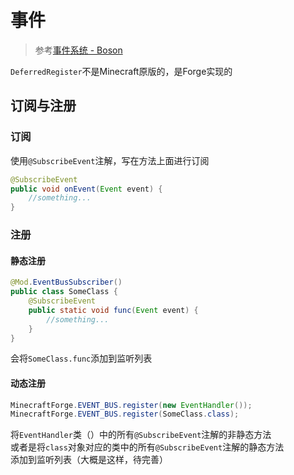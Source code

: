 ---
---

# 事件

>参考[事件系统 - Boson](https://boson.v2mcdev.com/event/intro.html)

`DeferredRegister`不是Minecraft原版的，是Forge实现的

## 订阅与注册

### 订阅

使用`@SubscribeEvent`注解，写在方法上面进行订阅

```java
@SubscribeEvent
public void onEvent(Event event) {
    //something...
}
```

### 注册

#### 静态注册

```java
@Mod.EventBusSubscriber()
public class SomeClass {
    @SubscribeEvent
    public static void func(Event event) {
        //something...
    }
}
```

会将`SomeClass.func`添加到监听列表

#### 动态注册

```java
MinecraftForge.EVENT_BUS.register(new EventHandler());
MinecraftForge.EVENT_BUS.register(SomeClass.class);
```

将`EventHandler`类（）中的所有`@SubscribeEvent`注解的非静态方法\
或者是将`class`对象对应的类中的所有`@SubscribeEvent`注解的静态方法\
添加到监听列表（大概是这样，待完善）
